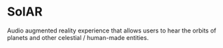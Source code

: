 # SolAR
Audio augmented reality experience that allows users to hear the orbits of planets and other celestial / human-made entities.
